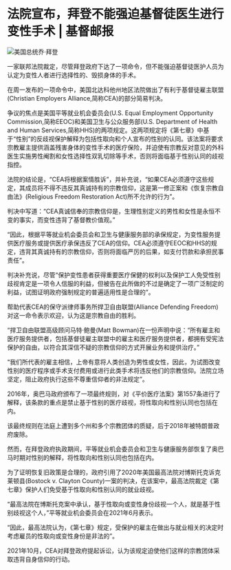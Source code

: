 # 法院宣布，拜登不能强迫基督徒医生进行变性手术 | 基督邮报

![美国总统乔·拜登](https://cdn-chinese.christianpost.com/files/cache/image/1/64/16460_w_935_624.jpg)

一家联邦法院裁定，尽管拜登政府下达了一项命令，但不能强迫基督徒医护人员为认定为变性人者进行选择性的、毁损身体的手术。

在周一发布的一项命令中，美国北达科他州地区法院做出了有利于基督徒雇主联盟(Christian Employers Alliance,简称CEA)的部分简易判决。

争议的焦点是美国平等就业机会委员会(U.S. Equal Employment Opportunity Commission,简称EEOC)和美国卫生与公众服务部(U.S. Department of Health and Human Services,简称HHS)的两项规定。这两项规定将《第七章》中基于“性别”的反歧视保护解释为包括性取向和个人宣布的性别的认同。该法案将要求宗教雇主提供涵盖残害身体的变性手术的医疗保险，并迫使有宗教反对意见的外科医生实施男性阉割和女性选择性双乳切除等手术，否则将面临基于性别认同的歧视指控。

法院的结论是，“CEA将根据案情胜诉”，并补充说，“如果CEA必须遵守这些规定，其成员将不得不违反其真诚持有的宗教信仰，这是第一修正案和《恢复宗教自由法》(Religious Freedom Restoration Act)所不允许的行为”。

判决中写道：“CEA真诚信奉的宗教信仰是，生理性别定义的男性和女性是永恒不变的事实，而变性违背了基督教价值观。”

“因此，根据平等就业机会委员会和卫生与健康服务部的承保规定，为变性服务提供医疗服务或提供医疗承保违反了CEA的信仰。CEA必须遵守EEOC和HHS的规定，违背其真诚持有的宗教信仰，否则将面临严厉的后果，如支付罚款和承担民事责任”。

判决补充说，尽管“保护变性患者获得重要医疗保健的权利以及保护工人免受性别歧视肯定是一项令人信服的利益，但被告在此所做的不过是确定了一项广泛制定的利益，试图证明政府强制规定的普遍适用性是合理的”。

帮助代表CEA的保守派律师事务所捍卫自由联盟(Alliance Defending Freedom)对这一命令表示欢迎，认为这是宗教自由的胜利。

“捍卫自由联盟高级顾问马特·鲍曼(Matt Bowman)在一份声明中说：“所有雇主和医疗服务提供者，包括基督徒雇主联盟中的雇主和医疗服务提供者，都拥有受宪法保护的自由，以符合其深信不疑的宗教信仰的方式开展业务和提供治疗。”

“我们所代表的雇主相信，上帝有意将人类创造为男性或女性，因此，为试图改变性别的医疗程序或手术支付费用或进行此类手术将违反他们的宗教信仰。法院立场坚定，阻止政府执行这些不尊重信仰者的非法规定”。

2016年，奥巴马政府颁布了一项最终规则，对《平价医疗法案》第1557条进行了解释，该条款的重点是禁止基于性别的医疗歧视，将性取向和性别认同也包括在内。

该最终规则在法庭上遭到多个州和多个宗教团体的质疑，后于2018年被特朗普政府废除。

然而，在拜登政府执政期间，平等就业机会委员会和卫生与健康服务部恢复了奥巴马时期对性别的解释，将性取向和性别认同也包括在内。

为了证明恢复旧政策是合理的，政府引用了2020年美国最高法院对博斯托克诉克莱顿县(Bostock v. Clayton County)一案的判决，在该案中，最高法院裁定《第七章》保护人们免受基于性取向和性别认同的就业歧视。

“最高法院在博斯托克案中承认，基于性取向或变性身份歧视一个人，就是基于性别歧视这个人，”平等就业机会委员会在2021年6月表示。

“因此，最高法院认为，《第七章》规定，受保护的雇主在做出与就业相关的决定时考虑雇员的性取向或变性身份是非法的”。

2021年10月，CEA对拜登政府提起诉讼，认为该规定迫使他们这样的宗教团体采取违背自身信仰的行动。